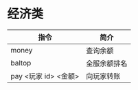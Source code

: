 # 经济类
| 指令                                                                         | 简介       |
| ---------------------------------------------------------------------------- | ---------- |
| <MinecraftCommand class="borderless">money</MinecraftCommand>                | 查询余额   |
| <MinecraftCommand class="borderless">baltop</MinecraftCommand>               | 全服余额排名 |
| <MinecraftCommand class="borderless">pay <玩家 id> <金额></MinecraftCommand> | 向玩家转账 |
